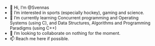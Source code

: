 - 👋 Hi, I’m @Svennas
- 👀 I’m interested in sports (especially hockey), gaming and science.
- 🌱 I’m currently learning Concurrent programming and Operating Systems (using C), and Data Structures, Algorithms and Programming Paradigms (using C++)
- 💞️ I’m looking to collaborate on nothing for the moment.
- 📫 Reach me here if possible. 

<!---
Svennas/Svennas is a ✨ special ✨ repository because its `README.md` (this file) appears on your GitHub profile.
You can click the Preview link to take a look at your changes.
--->
